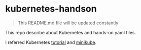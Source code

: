 # kubernetes-handson

> This README.md file will be updated constantly

This repo describe about Kubernetes and hands-on yaml files.

I referred Kubernetes [tutorial](https://kubernetes.io/docs/tutorials/kubernetes-basics/) and [minikube](https://minikube.sigs.k8s.io/docs/).
